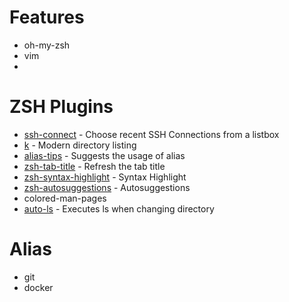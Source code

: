 # Features

* oh-my-zsh
* vim
* 

# ZSH Plugins
* [ssh-connect](https://github.com/gko/ssh-connect) - Choose recent SSH Connections from a listbox
* [k](https://github.com/supercrabtree/k) - Modern directory listing
* [alias-tips](https://github.com/djui/alias-tips) - Suggests the usage of alias
* [zsh-tab-title](https://github.com/trystan2k/zsh-tab-title) - Refresh the tab title
* [zsh-syntax-highlight](https://github.com/zsh-users/zsh-syntax-highlighting) - Syntax Highlight
* [zsh-autosuggestions](https://github.com/zsh-users/zsh-autosuggestions) - Autosuggestions
* colored-man-pages
* [auto-ls](https://github.com/desyncr/auto-ls) - Executes ls when changing directory


# Alias
* git
* docker
